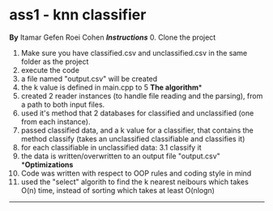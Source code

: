 # ass1 - knn classifier
************By************
Itamar Gefen
Roei Cohen
*******Instructions*******
0. Clone the project
1. Make sure you have classified.csv and unclassified.csv in the same folder as the project
2. execute the code
3. a file named "output.csv" will be created
4. the k value is defined in main.cpp to 5
******The algorithm*******
0. created 2 reader instances (to handle file reading and the parsing), from a path to both input files.
1. used it's method that 2 databases for classified and unclassified (one from each instance).
2. passed classified data, and a k value for a classifier, that contains the method classify (takes an unclassified classifiable and classifies it)
3. for each classifiable in unclassified data:
  3.1 classify it
4. the data is written/overwritten to an output file "output.csv"
*******Optimizations******
1. Code was written with respect to OOP rules and coding style in mind
2. used the "select" algorith to find the k nearest neibours which takes O(n) time, instead of sorting which takes at least O(nlogn)
**************************
